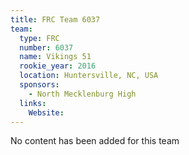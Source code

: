 ```yaml
---
title: FRC Team 6037
team:
  type: FRC
  number: 6037
  name: Vikings 51
  rookie_year: 2016
  location: Huntersville, NC, USA
  sponsors:
    - North Mecklenburg High
  links:
    Website: 
---
```

No content has been added for this team